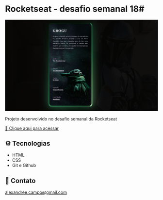 # Rocketseat - desafio semanal 18#

![preview](./Github/preview.png)

Projeto desenvolvido no desafio semanal da Rocketseat

[🔗 Clique aqui para acessar](https://AlexandreeCampo.github.io/css-character-card/)

## ⚙️ Tecnologias

- HTML
- CSS
- Git e Github

## 📧 Contato

alexandree.campo@gmail.com

